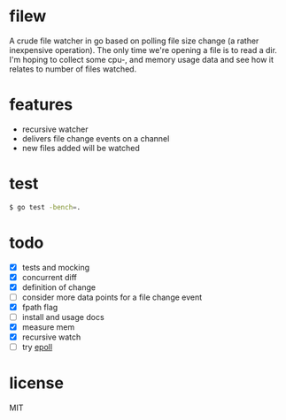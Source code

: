 # filew
A crude file watcher in go based on polling file size change (a rather inexpensive operation). The only time we're opening a file is to read a dir. I'm hoping to collect some cpu-, and memory usage data and see how it relates to number of files watched.

# features
- recursive watcher
- delivers file change events on a channel
- new files added will be watched

# test
```bash
$ go test -bench=.
```

# todo
- [x] tests and mocking
- [x] concurrent diff
- [x] definition of change
- [ ] consider more data points for a file change event
- [x] fpath flag
- [ ] install and usage docs
- [x] measure mem
- [x] recursive watch
- [ ] try [epoll](https://golang.org/pkg/syscall/#EpollCreate)

# license
MIT
